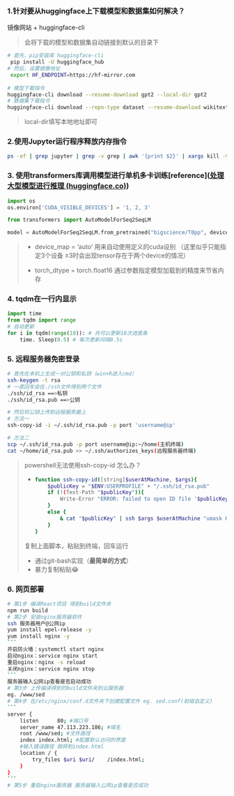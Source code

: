 

### 1.针对要从huggingface上下载模型和数据集如何解决？

镜像网站 + huggingface-cli

> 会将下载的模型和数据集自动链接到默认的目录下

```bash
# 首先，pip安装库 huggingface-cli
 pip install -U huggingface_hub
# 然后，设置镜像地址
 export HF_ENDPOINT=https://hf-mirror.com
 
# 模型下载指令
huggingface-cli download --resume-download gpt2 --local-dir gpt2
# 数据集下载指令
huggingface-cli download --repo-type dataset --resume-download wikitext --local-dir wikitext
```

> local-dir填写本地地址即可



### 2.使用Jupyter运行程序释放内存指令

```bash
ps -ef | grep jupyter | grep -v grep | awk '{print $2}' | xargs kill -9
```



### 3. 使用transformers库调用模型进行单机多卡训练[reference]([处理大型模型进行推理 (huggingface.co)](https://huggingface.co/docs/accelerate/usage_guides/big_modeling))

```python
import os
os.environ['CUDA_VISIBLE_DEVICES'] = '1, 2, 3'

from transformers import AutoModelForSeq2SeqLM

model = AutoModelForSeq2SeqLM.from_pretrained("bigscience/T0pp", device_map="auto", torch_dtype=torch.float16)
```

> * device_map = ‘auto’ 用来自动使用定义的cuda设别 （这里似乎只能指定3个设备 ≥3时会出现tensor存在于两个device的情况）
>
> * torch_dtype = torch.float16 通过参数指定模型加载到的精度来节省内存



### 4. tqdm在一行内显示

```python
import time
from tqdm import range
# 自动更新
for i in tqdm(range(10)): # 共可以更新10次进度条
    time. Sleep(0.5) # 每次更新间隔0.5s
```



### 5. 远程服务器免密登录

```bash
# 首先在本机上生成一对公钥和私钥（win+R进入cmd）
ssh-keygen -t rsa
# 一直回车会在./ssh文件得到两个文件
./ssh/id_rsa ==>私钥
./ssh/id_rsa.pub ==>公钥
```

```bash
# 然后将公钥上传到远程服务器上
# 方法一
ssh-copy-id -i ~/.ssh/id_rsa.pub -p port 'username@ip'

# 方法二
scp ~/.ssh/id_rsa.pub -p port username@ip:~/home(主机终端)
cat ~/home/id_rsa.pub >> ~/.ssh/authorizes_keys(远程服务器终端)
```

> powershell无法使用ssh-copy-id 怎么办？
>
> * ```bash
>   function ssh-copy-id([string]$userAtMachine, $args){   
>       $publicKey = "$ENV:USERPROFILE" + "/.ssh/id_rsa.pub"
>       if (!(Test-Path "$publicKey")){
>           Write-Error "ERROR: failed to open ID file '$publicKey': No such file"            
>       }
>       else {
>           & cat "$publicKey" | ssh $args $userAtMachine "umask 077; test -d .ssh || mkdir .ssh ; cat >> .ssh/authorized_keys || exit 1"      
>       }
>   }
>   ```
>
> 复制上面脚本，粘贴到终端，回车运行
>
> * 通过git-bash实现（**最简单的方式**）
> * 暴力复制粘贴😂



### 6. 网页部署

```bash
# 第1步 编译React项目 得到build文件夹
npm run build
# 第2步 安装nginx服务器软件
ssh 服务器用户@公网ip
yum install epel-release -y 
yum install nginx -y
​```
开启防火墙：systemctl start nginx
启动nginx：service nginx start
重启nginx：nginx -s reload
关闭nginx：service nginx stop
​```
服务器输入公网ip查看是否启动成功
# 第3步 上传编译得到的build文件夹到云服务器
eg. /www/sed
# 第4步 在/etc/nginx/conf.d文件夹下创建配置文件 eg. sed.conf(前缀自定义)
​```
server {
    listen      80; #端口号
    server_name 47.113.223.186; #域名
    root /www/sed; #文件路径
    index index.html; #配置默认访问的界面
    #输入错误路径 跳转到index.html
    location / {
        try_files $uri $uri/    /index.html;
    }
}
​```
# 第5步 重启nginx服务器 服务器输入公网ip查看是否成功
```


